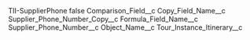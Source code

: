 <?xml version="1.0" encoding="UTF-8"?>
<CustomMetadata xmlns="http://soap.sforce.com/2006/04/metadata" xmlns:xsi="http://www.w3.org/2001/XMLSchema-instance" xmlns:xsd="http://www.w3.org/2001/XMLSchema">
    <label>TII-SupplierPhone</label>
    <protected>false</protected>
    <values>
        <field>Comparison_Field__c</field>
        <value xsi:nil="true"/>
    </values>
    <values>
        <field>Copy_Field_Name__c</field>
        <value xsi:type="xsd:string">Supplier_Phone_Number_Copy__c</value>
    </values>
    <values>
        <field>Formula_Field_Name__c</field>
        <value xsi:type="xsd:string">Supplier_Phone_Number__c</value>
    </values>
    <values>
        <field>Object_Name__c</field>
        <value xsi:type="xsd:string">Tour_Instance_Itinerary__c</value>
    </values>
</CustomMetadata>
